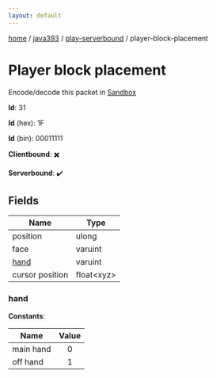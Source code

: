 ```yaml
---
layout: default
---
```


[home](/)  /  [java393](/protocol/java393)  /  [play-serverbound](/protocol/java393/play-serverbound)  /  player-block-placement

# Player block placement

Encode/decode this packet in [Sandbox](../../../sandbox/java393#PlayServerbound.PlayerBlockPlacement)

**Id**: 31

**Id** (hex): 1F

**Id** (bin): 00011111

**Clientbound**: ✖️

**Serverbound**: ✔️

## Fields

Name | Type
---|---
position | ulong
face | varuint
[hand](#hand) | varuint
cursor position | float&lt;xyz&gt;

### hand

**Constants**:

Name | Value
---|:---:
main hand | 0
off hand | 1
